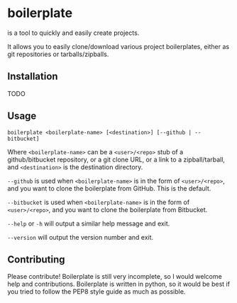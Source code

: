 # boilerplate
is a tool to quickly and easily create projects.

It allows you to easily clone/download various project boilerplates, either as git repositories or tarballs/zipballs.

## Installation
TODO

## Usage
```
boilerplate <boilerplate-name> [<destination>] [--github | --bitbucket]
```
Where `<boilerplate-name>` can be a `<user>/<repo>` stub of a github/bitbucket repository, or a git clone URL, or a link to a zipball/tarball, and `<destination>` is the destination directory.

`--github` is used when `<boilerplate-name>` is in the form of `<user>/<repo>`, and you want to clone the boilerplate from GitHub. This is the default.

`--bitbucket` is used when `<boilerplate-name>` is in the form of `<user>/<repo>`, and you want to clone the boilerplate from Bitbucket.

`--help` or `-h` will output a similar help message and exit.

`--version` will output the version number and exit.

## Contributing
Please contribute! Boilerplate is still very incomplete, so I would welcome help and contributions. Boilerplate is written in python, so it would be best if you tried to follow the PEP8 style guide as much as possible.
